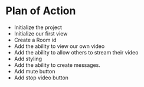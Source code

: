 # Plan of Action

- Initialize the project
- Initialize our first view
- Create a Room id
- Add the ability to view our own video
- Add the ability to allow others to stream their video
- Add styling
- Add the ability to create messages.
- Add mute button
- Add stop video button
